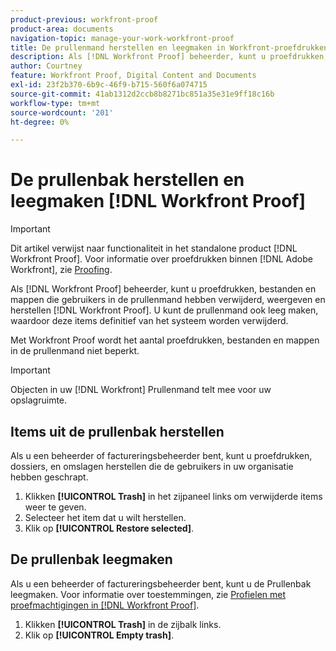 ```yaml
---
product-previous: workfront-proof
product-area: documents
navigation-topic: manage-your-work-workfront-proof
title: De prullenmand herstellen en leegmaken in Workfront-proefdrukken
description: Als [!DNL Workfront Proof] beheerder, kunt u proefdrukken, bestanden en mappen die gebruikers in de prullenmand hebben verwijderd, weergeven en herstellen [!DNL Workfront] Proef. U kunt de prullenmand ook leeg maken, waardoor deze items definitief van het systeem worden verwijderd.
author: Courtney
feature: Workfront Proof, Digital Content and Documents
exl-id: 23f2b370-6b9c-46f9-b715-560f6a074715
source-git-commit: 41ab1312d2ccb8b8271bc851a35e31e9ff18c16b
workflow-type: tm+mt
source-wordcount: '201'
ht-degree: 0%

---
```


# De prullenbak herstellen en leegmaken [!DNL Workfront Proof]

>[!IMPORTANT]
>
>Dit artikel verwijst naar functionaliteit in het standalone product [!DNL Workfront Proof]. Voor informatie over proefdrukken binnen [!DNL Adobe Workfront], zie [Proofing](../../../review-and-approve-work/proofing/proofing.md).

Als [!DNL Workfront Proof] beheerder, kunt u proefdrukken, bestanden en mappen die gebruikers in de prullenmand hebben verwijderd, weergeven en herstellen [!DNL Workfront Proof]. U kunt de prullenmand ook leeg maken, waardoor deze items definitief van het systeem worden verwijderd.

Met Workfront Proof wordt het aantal proefdrukken, bestanden en mappen in de prullenmand niet beperkt.

>[!IMPORTANT]
>
>Objecten in uw [!DNL Workfront] Prullenmand telt mee voor uw opslagruimte.

## Items uit de prullenbak herstellen

Als u een beheerder of factureringsbeheerder bent, kunt u proefdrukken, dossiers, en omslagen herstellen die de gebruikers in uw organisatie hebben geschrapt.

1. Klikken **[!UICONTROL Trash]** in het zijpaneel links om verwijderde items weer te geven.
1. Selecteer het item dat u wilt herstellen.
1. Klik op **[!UICONTROL Restore selected]**.

## De prullenbak leegmaken

Als u een beheerder of factureringsbeheerder bent, kunt u de Prullenbak leegmaken. Voor informatie over toestemmingen, zie [Profielen met proefmachtigingen in [!DNL Workfront Proof]](../../../workfront-proof/wp-acct-admin/account-settings/proof-perm-profiles-in-wp.md).

1. Klikken **[!UICONTROL Trash]** in de zijbalk links.
1. Klik op **[!UICONTROL Empty trash]**.
